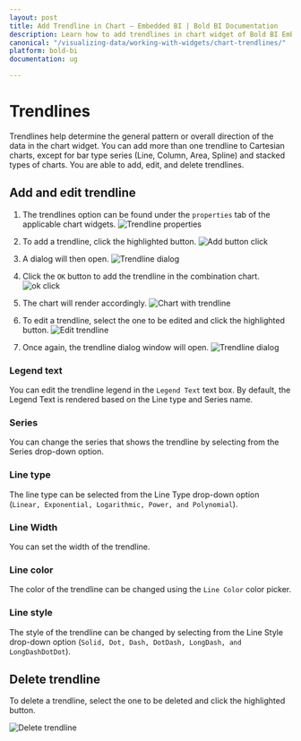 ```yaml
---
layout: post
title: Add Trendline in Chart – Embedded BI | Bold BI Documentation
description: Learn how to add trendlines in chart widget of Bold BI Embedded dashboard and edit related properties like, line type, style, and color.
canonical: "/visualizing-data/working-with-widgets/chart-trendlines/"
platform: bold-bi
documentation: ug

---
```


# Trendlines

Trendlines help determine the general pattern or overall direction of the data in the chart widget. You can add more than one trendline to Cartesian charts, except for bar type series (Line, Column, Area, Spline) and stacked types of charts. You are able to add, edit, and delete trendlines.

## Add and edit trendline

1. The trendlines option can be found under the `properties` tab of the applicable chart widgets.
![Trendline properties](/static/assets/visualizing-data/working-with-widgets/images/trendLine-properties.png)

2. To add a trendline, click the highlighted button.
![Add button click](/static/assets/visualizing-data/working-with-widgets/images/add-trendLine.png)

3. A dialog will then open.
![Trendline dialog](/static/assets/visualizing-data/working-with-widgets/images/TrendLine-dialog.png)

4. Click the `OK` button to add the trendline in the combination chart.
![ok click](/static/assets/visualizing-data/working-with-widgets/images/click-ok-to-add-trendline.png)

5. The chart will render accordingly.
![Chart with trendline](/static/assets/visualizing-data/working-with-widgets/images/ChartTrendLines.png)

6. To edit a trendline, select the one to be edited and click the highlighted button.
![Edit trendline](/static/assets/visualizing-data/working-with-widgets/images/edit-trendLine.png)

7. Once again, the trendline dialog window will open.
![Trendline dialog](/static/assets/visualizing-data/working-with-widgets/images/TrendLine-window.png)

### Legend text

You can edit the trendline legend in the `Legend Text` text box. By default, the Legend Text is rendered based on the Line type and Series name.

### Series

You can change the series that shows the trendline by selecting from the Series drop-down option.

### Line type

The line type can be selected from the Line Type drop-down option (`Linear, Exponential, Logarithmic, Power, and Polynomial`).

### Line Width

You can set the width of the trendline.

### Line color

The color of the trendline can be changed using the `Line Color` color picker.

### Line style

The style of the trendline can be changed by selecting from the Line Style drop-down option (`Solid, Dot, Dash, DotDash, LongDash, and LongDashDotDot`).

## Delete trendline

To delete a trendline, select the one to be deleted and click the highlighted button.

![Delete trendline](/static/assets/visualizing-data/working-with-widgets/images/delete-trendLine.png)

